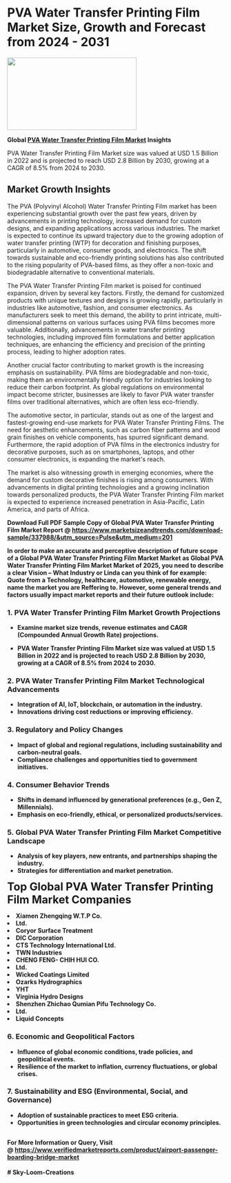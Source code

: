<H1>PVA Water Transfer Printing Film Market Size, Growth and Forecast from 2024 - 2031</H1><img class="aligncenter size-medium wp-image-584254" src="https://thirdeyenews.in/wp-content/uploads/2024/09/Global-Market-Research-300x168.jpeg" alt="" width="300" height="168" /><p><strong>Global&nbsp;<a href="https://www.marketsizeandtrends.com/download-sample/337988/&amp;utm_source=Pulse&amp;utm_medium=201">PVA Water Transfer Printing Film Market</a> Insights</strong></p><p>PVA Water Transfer Printing Film Market size was valued at USD 1.5 Billion in 2022 and is projected to reach USD 2.8 Billion by 2030, growing at a CAGR of 8.5% from 2024 to 2030.</p><p><h2>Market Growth Insights</h2> <p>The PVA (Polyvinyl Alcohol) Water Transfer Printing Film market has been experiencing substantial growth over the past few years, driven by advancements in printing technology, increased demand for custom designs, and expanding applications across various industries. The market is expected to continue its upward trajectory due to the growing adoption of water transfer printing (WTP) for decoration and finishing purposes, particularly in automotive, consumer goods, and electronics. The shift towards sustainable and eco-friendly printing solutions has also contributed to the rising popularity of PVA-based films, as they offer a non-toxic and biodegradable alternative to conventional materials.</p> <p><strong></strong></p> <p>The PVA Water Transfer Printing Film market is poised for continued expansion, driven by several key factors. Firstly, the demand for customized products with unique textures and designs is growing rapidly, particularly in industries like automotive, fashion, and consumer electronics. As manufacturers seek to meet this demand, the ability to print intricate, multi-dimensional patterns on various surfaces using PVA films becomes more valuable. Additionally, advancements in water transfer printing technologies, including improved film formulations and better application techniques, are enhancing the efficiency and precision of the printing process, leading to higher adoption rates.</p> <p>Another crucial factor contributing to market growth is the increasing emphasis on sustainability. PVA films are biodegradable and non-toxic, making them an environmentally friendly option for industries looking to reduce their carbon footprint. As global regulations on environmental impact become stricter, businesses are likely to favor PVA water transfer films over traditional alternatives, which are often less eco-friendly.</p> <p>The automotive sector, in particular, stands out as one of the largest and fastest-growing end-use markets for PVA Water Transfer Printing Films. The need for aesthetic enhancements, such as carbon fiber patterns and wood grain finishes on vehicle components, has spurred significant demand. Furthermore, the rapid adoption of PVA films in the electronics industry for decorative purposes, such as on smartphones, laptops, and other consumer electronics, is expanding the market's reach.</p> <p>The market is also witnessing growth in emerging economies, where the demand for custom decorative finishes is rising among consumers. With advancements in digital printing technologies and a growing inclination towards personalized products, the PVA Water Transfer Printing Film market is expected to experience increased penetration in Asia-Pacific, Latin America, and parts of Africa.</p> <p><strong></p><p><span class=""><strong>Download Full PDF Sample Copy of Global PVA Water Transfer Printing Film Market Report</strong> @ <a href="https://www.marketsizeandtrends.com/download-sample/337988/&amp;utm_source=Pulse&amp;utm_medium=201" target="_blank">https://www.marketsizeandtrends.com/download-sample/337988/&amp;utm_source=Pulse&amp;utm_medium=201</a></span></p><p>In order to make an accurate and perceptive description of future scope of a Global&nbsp;PVA Water Transfer Printing Film Market Market as Global&nbsp;PVA Water Transfer Printing Film Market Market of 2025, you need to describe a clear Vision &ndash; What Industry or Linda can you think of for example: Quote from a Technology, healthcare, automotive, renewable energy, name the market you are Reffering to. However, some general trends and factors usually impact market reports and their future outlook include:</p><h3>1.&nbsp;<strong>PVA Water Transfer Printing Film Market Growth Projections</strong></h3><ul><li>Examine market size trends, revenue estimates and CAGR (Compounded Annual Growth Rate) projections.</li><li><p>PVA Water Transfer Printing Film Market size was valued at USD 1.5 Billion in 2022 and is projected to reach USD 2.8 Billion by 2030, growing at a CAGR of 8.5% from 2024 to 2030.</p></li></ul><h3>2.&nbsp;<strong>PVA Water Transfer Printing Film Market Technological Advancements</strong></h3><ul><li>Integration of AI, IoT, blockchain, or automation in the industry.</li><li>Innovations driving cost reductions or improving efficiency.</li></ul><h3>3.&nbsp;<strong>Regulatory and Policy Changes</strong></h3><ul><li>Impact of global and regional regulations, including sustainability and carbon-neutral goals.</li><li>Compliance challenges and opportunities tied to government initiatives.</li></ul><h3>4.&nbsp;<strong>Consumer Behavior Trends</strong></h3><ul><li>Shifts in demand influenced by generational preferences (e.g., Gen Z, Millennials).</li><li>Emphasis on eco-friendly, ethical, or personalized products/services.</li></ul><h3>5.&nbsp;<strong>Global PVA Water Transfer Printing Film Market Competitive Landscape</strong></h3><ul><li>Analysis of key players, new entrants, and partnerships shaping the industry.</li><li>Strategies for differentiation and market penetration.</li></ul><p data-pm-slice="1 1 []"><span style="color: inherit; font-family: inherit; font-size: 25px;">Top Global PVA Water Transfer Printing Film Market Companies</span></p><div class="" data-test-id=""><p><li>Xiamen Zhengqing W.T.P Co.</li><li> Ltd.</li><li> Coryor Surface Treatment</li><li> DIC Corporation</li><li> CTS Technology International Ltd.</li><li> TWN Industries</li><li> CHENG FENG- CHIH HUI CO.</li><li> Ltd.</li><li> Wicked Coatings Limited</li><li> Ozarks Hydrographics</li><li> YHT</li><li> Virginia Hydro Designs</li><li> Shenzhen Zhichao Qumian Pifu Technology Co.</li><li> Ltd.</li><li> Liquid Concepts</li></p></div><h3>6.&nbsp;<strong>Economic and Geopolitical Factors</strong></h3><ul><li>Influence of global economic conditions, trade policies, and geopolitical events.</li><li>Resilience of the market to inflation, currency fluctuations, or global crises.</li></ul><h3>7.&nbsp;<strong>Sustainability and ESG (Environmental, Social, and Governance)</strong></h3><ul><li>Adoption of sustainable practices to meet ESG criteria.</li><li>Opportunities in green technologies and circular economy principles.</li></ul><h2><strong style="font-size: 14px;">For More Information or Query, Visit @&nbsp;</strong><a style="background-color: #ffffff; font-size: 14px;" href="https://www.marketsizeandtrends.com/report/pva-water-transfer-printing-film-market/" target="_blank">https://www.verifiedmarketreports.com/product/airport-passenger-boarding-bridge-market</a></h2># Sky-Loom-Creations
